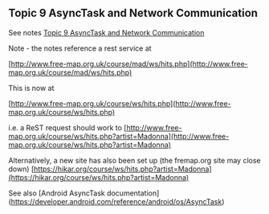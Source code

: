 ## Topic 9 AsyncTask and Network Communication

See notes [Topic 9 AsyncTask and Network Communication](https://edward2.solent.ac.uk/course/mad/part9.xhtml) 

Note - the notes reference a rest service at
 
[http://www.free-map.org.uk/course/mad/ws/hits.php](http://www.free-map.org.uk/course/mad/ws/hits.php)

This is now at

[http://www.free-map.org.uk/course/ws/hits.php](http://www.free-map.org.uk/course/ws/hits.php)

i.e. a ReST request should work to [http://www.free-map.org.uk/course/ws/hits.php?artist=Madonna](http://www.free-map.org.uk/course/ws/hits.php?artist=Madonna)

Alternatively, a new site has also been set up (the fremap.org site may close down)
[https://hikar.org/course/ws/hits.php?artist=Madonna](https://hikar.org/course/ws/hits.php?artist=Madonna)


See also [Android AsyncTask documentation] (https://developer.android.com/reference/android/os/AsyncTask)
